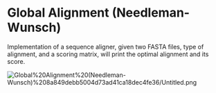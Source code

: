 # Global Alignment (Needleman-Wunsch)

Implementation of a sequence aligner, given two FASTA
files, type of alignment, and a scoring matrix, will print the optimal alignment
and its score.

![Global%20Alignment%20(Needleman-Wunsch)%208a849debb5004d73ad41ca18dec4fe36/Untitled.png](Global%20Alignment%20(Needleman-Wunsch)%208a849debb5004d73ad41ca18dec4fe36/Untitled.png)